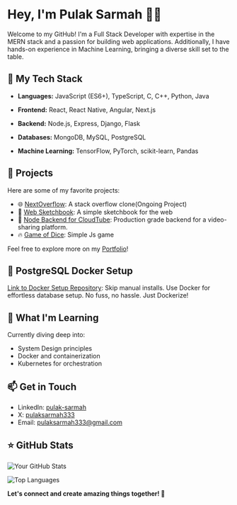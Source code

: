 # Hey, I'm Pulak Sarmah 👋🏻

Welcome to my GitHub! I'm a Full Stack Developer with expertise in the MERN stack and a passion for building web applications. Additionally, I have hands-on experience in Machine Learning, bringing a diverse skill set to the table.

## 🚀 My Tech Stack

- **Languages:** JavaScript (ES6+), TypeScript, C, C++, Python, Java

- **Frontend:** React, React Native, Angular, Next.js

- **Backend:** Node.js, Express, Django, Flask

- **Databases:** MongoDB, MySQL, PostgreSQL

- **Machine Learning:** TensorFlow, PyTorch, scikit-learn, Pandas


## 💼 Projects

Here are some of my favorite projects:

- 🌐 [NextOverflow](https://github.com/pulak-sarmah/NextOverflow): A stack overflow clone(Ongoing Project)
- 🚀 [Web Sketchbook](https://github.com/pulak-sarmah/web-sketchbook): A simple sketchbook for the web
- 👾 [Node Backend for CloudTube](https://github.com/pulak-sarmah/NodeBackend): Production grade backend for a video-sharing platform. 
- 🔥 [Game of Dice](https://github.com/pulak-sarmah/Game_of_dices): Simple Js game


Feel free to explore more on my [Portfolio](https://www.pulaksarmah.in/)!





## 🐳 PostgreSQL Docker Setup

[Link to Docker Setup Repository](https://github.com/pulak-sarmah/Docker_postgres): Skip manual installs. Use Docker for effortless database setup. No fuss, no hassle. Just Dockerize!







## 🌱 What I'm Learning

Currently diving deep into:
- System Design principles
- Docker and containerization
- Kubernetes for orchestration


## 📫 Get in Touch

- LinkedIn: [pulak-sarmah](https://www.linkedin.com/in/pulak-sarmah/)
- X: [pulaksarmah333](https://twitter.com/pulaksarmah333)
- Email: [pulaksarmah333@gmail.com](mailto:pulaksarmah333@gmail.com)


## ⭐️ GitHub Stats 
![Your GitHub Stats](https://github-readme-stats.vercel.app/api?username=pulak-sarmah&show_icons=true&count_private=true&hide=prs&theme=radical)

<!-- Top Languages -->
![Top Languages](https://github-readme-stats.vercel.app/api/top-langs/?username=pulak-sarmah&layout=compact&theme=radical)

<!-- Let's connect -->
**Let's connect and create amazing things together! 🚀**

